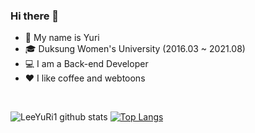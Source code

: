 ### Hi there 👋
- 🙋‍ My name is Yuri
- 🎓 Duksung Women's University (2016.03 ~ 2021.08)
- 💻 I am a Back-end Developer
- ♥ I like coffee and webtoons
</br>

![LeeYuRi1 github stats](https://github-readme-stats.vercel.app/api?username=LeeYuRi1&show_icons=true&theme=onedark) 
[![Top Langs](https://github-readme-stats.vercel.app/api/top-langs/?username=LeeYuRi1&layout=compact&theme=onedark)](https://github.com/anuraghazra/github-readme-stats)

<!-- [![Solved.ac
프로필](http://mazassumnida.wtf/api/v2/generate_badge?boj=dbf5156)](https://solved.ac/dbf5156)
 -->


<!--
**LeeYuRi1/LeeYuRi1** is a ✨ _special_ ✨ repository because its `README.md` (this file) appears on your GitHub profile.

Here are some ideas to get you started:

- 🔭 I’m currently working on ...
- 🌱 I’m currently learning ...
- 👯 I’m looking to collaborate on ...
- 🤔 I’m looking for help with ...
- 💬 Ask me about ...
- 📫 How to reach me: ...
- 😄 Pronouns: ...
- ⚡ Fun fact: ...
-->
